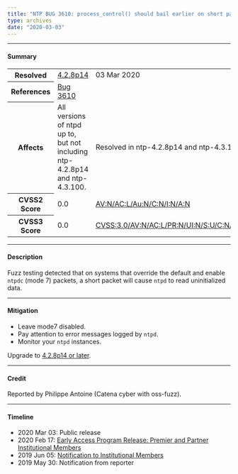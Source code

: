 ```yaml
---
title: "NTP BUG 3610: process_control() should bail earlier on short packets"
type: archives
date: "2020-03-03"
---
```


* * *

#### Summary

<table>
  <tbody>
	<tr>
		<th><b>Resolved</b></th>
		<td><a href="/support/securitynotice/4_2_8p14-release-announcement">4.2.8p14</a></td>
		<td>03 Mar 2020</td>
	</tr>
	<tr>
		<th><b>References</b></th>
		<td><a href="https://bugs.ntp.org/show_bug.cgi?id=3610">Bug 3610</a></td>
		<td></td>
	</tr>
	<tr>
		<th><b>Affects</b></th>
		<td>All versions of ntpd up to, but not including ntp-4.2.8p14 and ntp-4.3.100.</td>
		<td>Resolved in ntp-4.2.8p14 and ntp-4.3.100.</td>
	</tr>
	<tr>
		<th><b>CVSS2 Score</b></th>
		<td>0.0</td>
		<td><a href="https://nvd.nist.gov/vuln-metrics/cvss/v2-calculator?vector=(AV:N/AC:L/Au:N/C:N/I:N/A:N)">AV:N/AC:L/Au:N/C:N/I:N/A:N</a></td>
	</tr>
	<tr>
		<th><b>CVSS3 Score<b></th>
		<td>0.0</td>
		<td><a href="https://nvd.nist.gov/vuln-metrics/cvss/v3-calculator?vector=AV:N/AC:L/PR:N/UI:N/S:U/C:N/I:N/A:N">CVSS:3.0/AV:N/AC:L/PR:N/UI:N/S:U/C:N/I:N/A:N</a></td>
	</tr>	
  </tbody>	
</table>

* * *
    
#### Description 

Fuzz testing detected that on systems that override the default and enable `ntpdc` (mode 7) packets, a short packet will cause `ntpd` to read uninitialized data. 

* * *
    
#### Mitigation

* Leave mode7 disabled.
* Pay attention to error messages logged by `ntpd`.
* Monitor your `ntpd` instances. 

Upgrade to [4.2.8p14 or later](/downloads).

* * *

#### Credit

Reported by Philippe Antoine (Catena cyber with oss-fuzz). 

* * *

#### Timeline

* 2020 Mar 03: Public release
* 2020 Feb 17: [Early Access Program Release: Premier and Partner Institutional Members](https://www.nwtime.org/membership/benefits)
* 2019 Jun 05: [Notification to Institutional Members](https://www.nwtime.org/membership/benefits)
* 2019 May 30: Notification from reporter